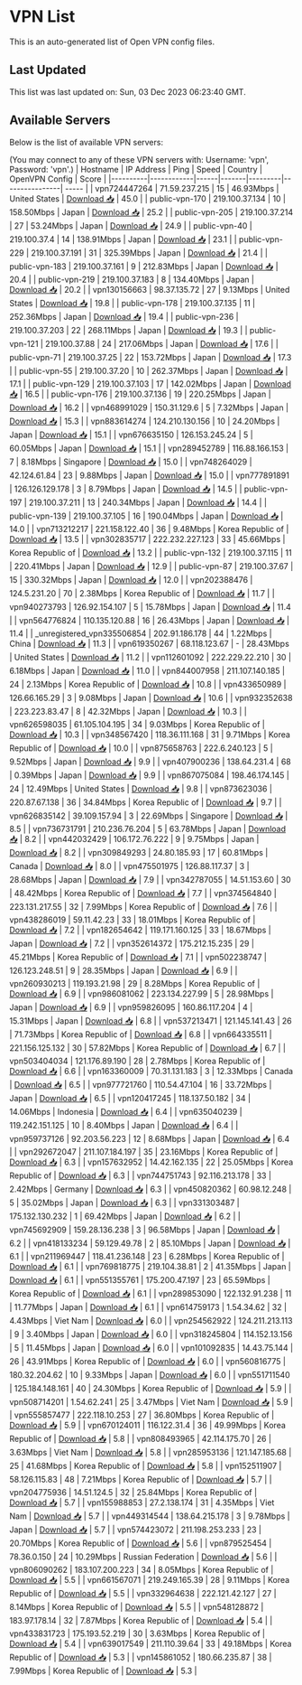 # VPN List

This is an auto-generated list of Open VPN config files.

## Last Updated

This list was last updated on: Sun, 03 Dec 2023 06:23:40 GMT.

## Available Servers

Below is the list of available VPN servers:

(You may connect to any of these VPN servers with: Username: 'vpn', Password: 'vpn'.)
| Hostname | IP Address | Ping | Speed | Country | OpenVPN Config | Score |
|----------|------------|------|-------|---------|----------------| ----- |
| vpn724447264 | 71.59.237.215 | 15 | 46.93Mbps | United States | [Download 📥](./configs/server_0_US.ovpn) | 45.0 |
| public-vpn-170 | 219.100.37.134 | 10 | 158.50Mbps | Japan | [Download 📥](./configs/server_1_JP.ovpn) | 25.2 |
| public-vpn-205 | 219.100.37.214 | 27 | 53.24Mbps | Japan | [Download 📥](./configs/server_2_JP.ovpn) | 24.9 |
| public-vpn-40 | 219.100.37.4 | 14 | 138.91Mbps | Japan | [Download 📥](./configs/server_3_JP.ovpn) | 23.1 |
| public-vpn-229 | 219.100.37.191 | 31 | 325.39Mbps | Japan | [Download 📥](./configs/server_4_JP.ovpn) | 21.4 |
| public-vpn-183 | 219.100.37.161 | 9 | 212.83Mbps | Japan | [Download 📥](./configs/server_5_JP.ovpn) | 20.4 |
| public-vpn-219 | 219.100.37.183 | 8 | 134.40Mbps | Japan | [Download 📥](./configs/server_6_JP.ovpn) | 20.2 |
| vpn130156663 | 98.37.135.72 | 27 | 9.13Mbps | United States | [Download 📥](./configs/server_7_US.ovpn) | 19.8 |
| public-vpn-178 | 219.100.37.135 | 11 | 252.36Mbps | Japan | [Download 📥](./configs/server_8_JP.ovpn) | 19.4 |
| public-vpn-236 | 219.100.37.203 | 22 | 268.11Mbps | Japan | [Download 📥](./configs/server_9_JP.ovpn) | 19.3 |
| public-vpn-121 | 219.100.37.88 | 24 | 217.06Mbps | Japan | [Download 📥](./configs/server_10_JP.ovpn) | 17.6 |
| public-vpn-71 | 219.100.37.25 | 22 | 153.72Mbps | Japan | [Download 📥](./configs/server_11_JP.ovpn) | 17.3 |
| public-vpn-55 | 219.100.37.20 | 10 | 262.37Mbps | Japan | [Download 📥](./configs/server_12_JP.ovpn) | 17.1 |
| public-vpn-129 | 219.100.37.103 | 17 | 142.02Mbps | Japan | [Download 📥](./configs/server_13_JP.ovpn) | 16.5 |
| public-vpn-176 | 219.100.37.136 | 19 | 220.25Mbps | Japan | [Download 📥](./configs/server_14_JP.ovpn) | 16.2 |
| vpn468991029 | 150.31.129.6 | 5 | 7.32Mbps | Japan | [Download 📥](./configs/server_15_JP.ovpn) | 15.3 |
| vpn883614274 | 124.210.130.156 | 10 | 24.20Mbps | Japan | [Download 📥](./configs/server_16_JP.ovpn) | 15.1 |
| vpn676635150 | 126.153.245.24 | 5 | 60.05Mbps | Japan | [Download 📥](./configs/server_17_JP.ovpn) | 15.1 |
| vpn289452789 | 116.88.166.153 | 7 | 8.18Mbps | Singapore | [Download 📥](./configs/server_18_SG.ovpn) | 15.0 |
| vpn748264029 | 42.124.61.84 | 23 | 9.88Mbps | Japan | [Download 📥](./configs/server_19_JP.ovpn) | 15.0 |
| vpn777891891 | 126.126.129.178 | 3 | 8.79Mbps | Japan | [Download 📥](./configs/server_20_JP.ovpn) | 14.5 |
| public-vpn-197 | 219.100.37.211 | 13 | 240.34Mbps | Japan | [Download 📥](./configs/server_21_JP.ovpn) | 14.4 |
| public-vpn-139 | 219.100.37.105 | 16 | 190.04Mbps | Japan | [Download 📥](./configs/server_22_JP.ovpn) | 14.0 |
| vpn713212217 | 221.158.122.40 | 36 | 9.48Mbps | Korea Republic of | [Download 📥](./configs/server_23_KR.ovpn) | 13.5 |
| vpn302835717 | 222.232.227.123 | 33 | 45.66Mbps | Korea Republic of | [Download 📥](./configs/server_24_KR.ovpn) | 13.2 |
| public-vpn-132 | 219.100.37.115 | 11 | 220.41Mbps | Japan | [Download 📥](./configs/server_25_JP.ovpn) | 12.9 |
| public-vpn-87 | 219.100.37.67 | 15 | 330.32Mbps | Japan | [Download 📥](./configs/server_26_JP.ovpn) | 12.0 |
| vpn202388476 | 124.5.231.20 | 70 | 2.38Mbps | Korea Republic of | [Download 📥](./configs/server_27_KR.ovpn) | 11.7 |
| vpn940273793 | 126.92.154.107 | 5 | 15.78Mbps | Japan | [Download 📥](./configs/server_28_JP.ovpn) | 11.4 |
| vpn564776824 | 110.135.120.88 | 16 | 26.43Mbps | Japan | [Download 📥](./configs/server_29_JP.ovpn) | 11.4 |
| _unregistered_vpn335506854 | 202.91.186.178 | 44 | 1.22Mbps | China | [Download 📥](./configs/server_30_CN.ovpn) | 11.3 |
| vpn619350267 | 68.118.123.67 | - | 28.43Mbps | United States | [Download 📥](./configs/server_31_US.ovpn) | 11.2 |
| vpn112601092 | 222.229.22.210 | 30 | 6.18Mbps | Japan | [Download 📥](./configs/server_32_JP.ovpn) | 11.0 |
| vpn844007958 | 211.107.140.185 | 24 | 2.13Mbps | Korea Republic of | [Download 📥](./configs/server_33_KR.ovpn) | 10.8 |
| vpn433650989 | 126.66.165.29 | 3 | 9.08Mbps | Japan | [Download 📥](./configs/server_34_JP.ovpn) | 10.6 |
| vpn932352638 | 223.223.83.47 | 8 | 42.32Mbps | Japan | [Download 📥](./configs/server_35_JP.ovpn) | 10.3 |
| vpn626598035 | 61.105.104.195 | 34 | 9.03Mbps | Korea Republic of | [Download 📥](./configs/server_36_KR.ovpn) | 10.3 |
| vpn348567420 | 118.36.111.168 | 31 | 9.71Mbps | Korea Republic of | [Download 📥](./configs/server_37_KR.ovpn) | 10.0 |
| vpn875658763 | 222.6.240.123 | 5 | 9.52Mbps | Japan | [Download 📥](./configs/server_38_JP.ovpn) | 9.9 |
| vpn407900236 | 138.64.231.4 | 68 | 0.39Mbps | Japan | [Download 📥](./configs/server_39_JP.ovpn) | 9.9 |
| vpn867075084 | 198.46.174.145 | 24 | 12.49Mbps | United States | [Download 📥](./configs/server_40_US.ovpn) | 9.8 |
| vpn873623036 | 220.87.67.138 | 36 | 34.84Mbps | Korea Republic of | [Download 📥](./configs/server_41_KR.ovpn) | 9.7 |
| vpn626835142 | 39.109.157.94 | 3 | 22.69Mbps | Singapore | [Download 📥](./configs/server_42_SG.ovpn) | 8.5 |
| vpn736731791 | 210.236.76.204 | 5 | 63.78Mbps | Japan | [Download 📥](./configs/server_43_JP.ovpn) | 8.2 |
| vpn442032429 | 106.172.76.222 | 9 | 9.75Mbps | Japan | [Download 📥](./configs/server_44_JP.ovpn) | 8.2 |
| vpn309849293 | 24.80.185.93 | 17 | 60.81Mbps | Canada | [Download 📥](./configs/server_45_CA.ovpn) | 8.0 |
| vpn475501975 | 126.88.117.37 | 3 | 28.68Mbps | Japan | [Download 📥](./configs/server_46_JP.ovpn) | 7.9 |
| vpn342787055 | 14.51.153.60 | 30 | 48.42Mbps | Korea Republic of | [Download 📥](./configs/server_47_KR.ovpn) | 7.7 |
| vpn374564840 | 223.131.217.55 | 32 | 7.99Mbps | Korea Republic of | [Download 📥](./configs/server_48_KR.ovpn) | 7.6 |
| vpn438286019 | 59.11.42.23 | 33 | 18.01Mbps | Korea Republic of | [Download 📥](./configs/server_49_KR.ovpn) | 7.2 |
| vpn182654642 | 119.171.160.125 | 33 | 18.67Mbps | Japan | [Download 📥](./configs/server_50_JP.ovpn) | 7.2 |
| vpn352614372 | 175.212.15.235 | 29 | 45.21Mbps | Korea Republic of | [Download 📥](./configs/server_51_KR.ovpn) | 7.1 |
| vpn502238747 | 126.123.248.51 | 9 | 28.35Mbps | Japan | [Download 📥](./configs/server_52_JP.ovpn) | 6.9 |
| vpn260930213 | 119.193.21.98 | 29 | 8.28Mbps | Korea Republic of | [Download 📥](./configs/server_53_KR.ovpn) | 6.9 |
| vpn986081062 | 223.134.227.99 | 5 | 28.98Mbps | Japan | [Download 📥](./configs/server_54_JP.ovpn) | 6.9 |
| vpn959826095 | 160.86.117.204 | 4 | 15.31Mbps | Japan | [Download 📥](./configs/server_55_JP.ovpn) | 6.8 |
| vpn537213471 | 121.145.141.43 | 26 | 71.73Mbps | Korea Republic of | [Download 📥](./configs/server_56_KR.ovpn) | 6.8 |
| vpn664335511 | 221.156.125.132 | 30 | 57.82Mbps | Korea Republic of | [Download 📥](./configs/server_57_KR.ovpn) | 6.7 |
| vpn503404034 | 121.176.89.190 | 28 | 2.78Mbps | Korea Republic of | [Download 📥](./configs/server_58_KR.ovpn) | 6.6 |
| vpn163360009 | 70.31.131.183 | 3 | 12.33Mbps | Canada | [Download 📥](./configs/server_59_CA.ovpn) | 6.5 |
| vpn977721760 | 110.54.47.104 | 16 | 33.72Mbps | Japan | [Download 📥](./configs/server_60_JP.ovpn) | 6.5 |
| vpn120417245 | 118.137.50.182 | 34 | 14.06Mbps | Indonesia | [Download 📥](./configs/server_61_ID.ovpn) | 6.4 |
| vpn635040239 | 119.242.151.125 | 10 | 8.40Mbps | Japan | [Download 📥](./configs/server_62_JP.ovpn) | 6.4 |
| vpn959737126 | 92.203.56.223 | 12 | 8.68Mbps | Japan | [Download 📥](./configs/server_63_JP.ovpn) | 6.4 |
| vpn292672047 | 211.107.184.197 | 35 | 23.16Mbps | Korea Republic of | [Download 📥](./configs/server_64_KR.ovpn) | 6.3 |
| vpn157632952 | 14.42.162.135 | 22 | 25.05Mbps | Korea Republic of | [Download 📥](./configs/server_65_KR.ovpn) | 6.3 |
| vpn744751743 | 92.116.213.178 | 33 | 2.42Mbps | Germany | [Download 📥](./configs/server_66_DE.ovpn) | 6.3 |
| vpn450820362 | 60.98.12.248 | 5 | 35.02Mbps | Japan | [Download 📥](./configs/server_67_JP.ovpn) | 6.3 |
| vpn331303487 | 175.132.130.232 | 1 | 69.42Mbps | Japan | [Download 📥](./configs/server_68_JP.ovpn) | 6.2 |
| vpn745692909 | 159.28.136.238 | 3 | 96.58Mbps | Japan | [Download 📥](./configs/server_69_JP.ovpn) | 6.2 |
| vpn418133234 | 59.129.49.78 | 2 | 85.10Mbps | Japan | [Download 📥](./configs/server_70_JP.ovpn) | 6.1 |
| vpn211969447 | 118.41.236.148 | 23 | 6.28Mbps | Korea Republic of | [Download 📥](./configs/server_71_KR.ovpn) | 6.1 |
| vpn769818775 | 219.104.38.81 | 2 | 41.35Mbps | Japan | [Download 📥](./configs/server_72_JP.ovpn) | 6.1 |
| vpn551355761 | 175.200.47.197 | 23 | 65.59Mbps | Korea Republic of | [Download 📥](./configs/server_73_KR.ovpn) | 6.1 |
| vpn289853090 | 122.132.91.238 | 11 | 11.77Mbps | Japan | [Download 📥](./configs/server_74_JP.ovpn) | 6.1 |
| vpn614759173 | 1.54.34.62 | 32 | 4.43Mbps | Viet Nam | [Download 📥](./configs/server_75_VN.ovpn) | 6.0 |
| vpn254562922 | 124.211.213.113 | 9 | 3.40Mbps | Japan | [Download 📥](./configs/server_76_JP.ovpn) | 6.0 |
| vpn318245804 | 114.152.13.156 | 5 | 11.45Mbps | Japan | [Download 📥](./configs/server_77_JP.ovpn) | 6.0 |
| vpn101092835 | 14.43.75.144 | 26 | 43.91Mbps | Korea Republic of | [Download 📥](./configs/server_78_KR.ovpn) | 6.0 |
| vpn560816775 | 180.32.204.62 | 10 | 9.33Mbps | Japan | [Download 📥](./configs/server_79_JP.ovpn) | 6.0 |
| vpn551711540 | 125.184.148.161 | 40 | 24.30Mbps | Korea Republic of | [Download 📥](./configs/server_80_KR.ovpn) | 5.9 |
| vpn508714201 | 1.54.62.241 | 25 | 3.47Mbps | Viet Nam | [Download 📥](./configs/server_81_VN.ovpn) | 5.9 |
| vpn555857477 | 222.118.10.253 | 27 | 36.80Mbps | Korea Republic of | [Download 📥](./configs/server_82_KR.ovpn) | 5.9 |
| vpn670124011 | 116.122.31.4 | 36 | 49.99Mbps | Korea Republic of | [Download 📥](./configs/server_83_KR.ovpn) | 5.8 |
| vpn808493965 | 42.114.175.70 | 26 | 3.63Mbps | Viet Nam | [Download 📥](./configs/server_84_VN.ovpn) | 5.8 |
| vpn285953136 | 121.147.185.68 | 25 | 41.68Mbps | Korea Republic of | [Download 📥](./configs/server_85_KR.ovpn) | 5.8 |
| vpn152511907 | 58.126.115.83 | 48 | 7.21Mbps | Korea Republic of | [Download 📥](./configs/server_86_KR.ovpn) | 5.7 |
| vpn204775936 | 14.51.124.5 | 32 | 25.84Mbps | Korea Republic of | [Download 📥](./configs/server_87_KR.ovpn) | 5.7 |
| vpn155988853 | 27.2.138.174 | 31 | 4.35Mbps | Viet Nam | [Download 📥](./configs/server_88_VN.ovpn) | 5.7 |
| vpn449314544 | 138.64.215.178 | 3 | 9.78Mbps | Japan | [Download 📥](./configs/server_89_JP.ovpn) | 5.7 |
| vpn574423072 | 211.198.253.233 | 23 | 20.70Mbps | Korea Republic of | [Download 📥](./configs/server_90_KR.ovpn) | 5.6 |
| vpn879525454 | 78.36.0.150 | 24 | 10.29Mbps | Russian Federation | [Download 📥](./configs/server_91_RU.ovpn) | 5.6 |
| vpn806090262 | 183.107.200.223 | 34 | 8.05Mbps | Korea Republic of | [Download 📥](./configs/server_92_KR.ovpn) | 5.5 |
| vpn661567071 | 219.249.165.39 | 28 | 9.11Mbps | Korea Republic of | [Download 📥](./configs/server_93_KR.ovpn) | 5.5 |
| vpn332964638 | 222.121.42.127 | 27 | 8.14Mbps | Korea Republic of | [Download 📥](./configs/server_94_KR.ovpn) | 5.5 |
| vpn548128872 | 183.97.178.14 | 32 | 7.87Mbps | Korea Republic of | [Download 📥](./configs/server_95_KR.ovpn) | 5.4 |
| vpn433831723 | 175.193.52.219 | 30 | 3.63Mbps | Korea Republic of | [Download 📥](./configs/server_96_KR.ovpn) | 5.4 |
| vpn639017549 | 211.110.39.64 | 33 | 49.18Mbps | Korea Republic of | [Download 📥](./configs/server_97_KR.ovpn) | 5.3 |
| vpn145861052 | 180.66.235.87 | 38 | 7.99Mbps | Korea Republic of | [Download 📥](./configs/server_98_KR.ovpn) | 5.3 |
